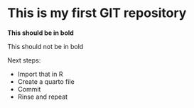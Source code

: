 # This is my first GIT repository 

**This should be in bold**

This should not be in bold

Next steps: 
- Import that in R
- Create a quarto file
- Commit
- Rinse and repeat
